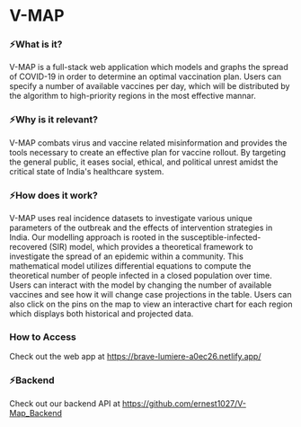 # V-MAP

### ⚡What is it?
V-MAP is a full-stack web application which models and graphs the spread of COVID-19 in order to determine an optimal vaccination plan. Users can specify a number of available vaccines per day, which will be distributed by the algorithm to high-priority regions in the most effective mannar.

### ⚡Why is it relevant? 
V-MAP combats virus and vaccine related misinformation and provides the tools necessary to create an effective plan for vaccine rollout. By targeting the general public, it eases social, ethical, and political unrest amidst the critical state of India's healthcare system.

### ⚡How does it work?
V-MAP uses real incidence datasets to investigate various unique parameters of the outbreak and the effects of intervention strategies in India. Our modelling approach is rooted in the susceptible-infected-recovered (SIR) model, which provides a theoretical framework to investigate the spread of an epidemic within a community. This mathematical model utilizes differential equations to compute the theoretical number of people infected in a closed population over time. Users can interact with the model by changing the number of available vaccines and see how it will change case projections in the table. Users can also click on the pins on the map to view an interactive chart for each region which displays both historical and projected data.

### How to Access
Check out the web app at https://brave-lumiere-a0ec26.netlify.app/

### ⚡Backend
Check out our backend API at https://github.com/ernest1027/V-Map_Backend
